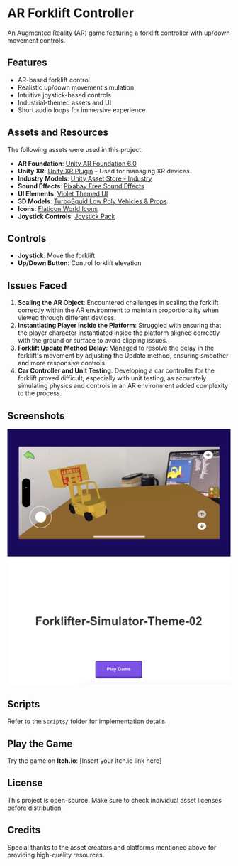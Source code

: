 # AR Forklift Controller

An Augmented Reality (AR) game featuring a forklift controller with up/down movement controls.

## Features
- AR-based forklift control
- Realistic up/down movement simulation
- Intuitive joystick-based controls
- Industrial-themed assets and UI
- Short audio loops for immersive experience

## Assets and Resources
The following assets were used in this project:
- **AR Foundation**: [Unity AR Foundation 6.0](https://docs.unity3d.com/Packages/com.unity.xr.arfoundation@6.0/manual/index.html)
- **Unity XR**: [Unity XR Plugin](https://docs.unity3d.com/Packages/com.unity.xr.management@4.0/manual/index.html) - Used for managing XR devices.
- **Industry Models**: [Unity Asset Store - Industry](https://assetstore.unity.com/search#q=industry&nf-ec_price_filter=0...0)
- **Sound Effects**: [Pixabay Free Sound Effects](https://pixabay.com/sound-effects/search/loop/?duration=0-30)
- **UI Elements**: [Violet Themed UI](https://assetstore.unity.com/packages/2d/gui/violet-themed-ui-235559)
- **3D Models**: [TurboSquid Low Poly Vehicles & Props](https://www.turbosquid.com/3d-models/low-poly-vehicles-props-1576852)
- **Icons**: [Flaticon World Icons](https://www.flaticon.com/search?word=world)
- **Joystick Controls**: [Joystick Pack](https://assetstore.unity.com/packages/tools/input-management/joystick-pack-107631)

## Controls
- **Joystick**: Move the forklift
- **Up/Down Button**: Control forklift elevation

## Issues Faced
1. **Scaling the AR Object**: Encountered challenges in scaling the forklift correctly within the AR environment to maintain proportionality when viewed through different devices.
2. **Instantiating Player Inside the Platform**: Struggled with ensuring that the player character instantiated inside the platform aligned correctly with the ground or surface to avoid clipping issues.
3. **Forklift Update Method Delay**: Managed to resolve the delay in the forklift's movement by adjusting the Update method, ensuring smoother and more responsive controls.
4. **Car Controller and Unit Testing**: Developing a car controller for the forklift proved difficult, especially with unit testing, as accurately simulating physics and controls in an AR environment added complexity to the process.

## Screenshots
![Screenshot 1](Screenshots/Screenshot1.png)
![Screenshot 2](Screenshots/Screenshot2.png)

## Scripts
Refer to the `Scripts/` folder for implementation details.

## Play the Game
Try the game on **Itch.io**: [Insert your itch.io link here]

## License
This project is open-source. Make sure to check individual asset licenses before distribution.

## Credits
Special thanks to the asset creators and platforms mentioned above for providing high-quality resources.
